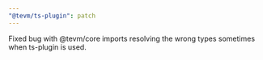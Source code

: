 ```yaml
---
"@tevm/ts-plugin": patch
---
```


Fixed bug with @tevm/core imports resolving the wrong types sometimes when ts-plugin is used.
